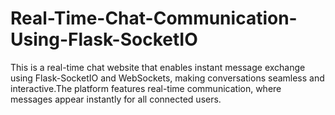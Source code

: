 # Real-Time-Chat-Communication-Using-Flask-SocketIO
This is a real-time chat website that enables instant message exchange using Flask-SocketIO and WebSockets, making conversations seamless and interactive.The platform features real-time communication, where messages appear instantly for all connected users. 
